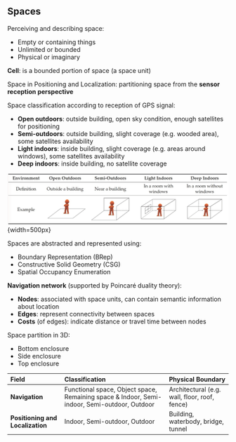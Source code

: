 <!--AUTOMATICALLY GENERATED
**********************************************************************
*                                                                    *
*    This file was automatically generated by copying                *
*    'content/notes/privacy/spaces.md'. If you want to manually      *
*    overwrite it, you have to remove this whole comment.            *
*    Otherwise, it will be overwritten the next time any change      *
*    happens in the notes.                                           *
*                                                                    *
**********************************************************************
-->

## Spaces

Perceiving and describing space:

* Empty or containing things
* Unlimited or bounded  
* Physical or imaginary

**Cell**: is a bounded portion of space (a space unit)

Space in Positioning and Localization: partitioning space from the **sensor reception perspective**

Space classification according to reception of GPS signal:

* **Open outdoors**: outside building, open sky condition, enough satellites for positioning
* **Semi-outdoors**: outside building, slight coverage (e.g. wooded area), some satellites availability
* **Light indoors**: inside building, slight coverage (e.g. areas around windows), some satellites availability
* **Deep indoors**: inside building, no satellite coverage

![Types of spaces for GPS](../../../images/zlatanova/spaces.png){width=500px}

Spaces are abstracted and represented using:

* Boundary Representation (BRep)  
* Constructive Solid Geometry (CSG)  
* Spatial Occupancy Enumeration

**Navigation network** (supported by Poincaré duality theory):

* **Nodes**: associated with space units, can contain semantic information about location
* **Edges**: represent connectivity between spaces
* **Costs** (of edges): indicate distance or travel time between nodes

Space partition in 3D:

* Bottom enclosure
* Side enclosure
* Top enclosure

| Field | Classification | Physical Boundary  |
| :---- | :---- | :---- |
| **Navigation** | Functional space, Object space, Remaining space & Indoor, Semi-indoor, Semi-outdoor, Outdoor | Architectural (e.g. wall, floor, roof, fence) |
| **Positioning and Localization**  | Indoor, Semi-outdoor, Outdoor | Building, waterbody, bridge, tunnel |
